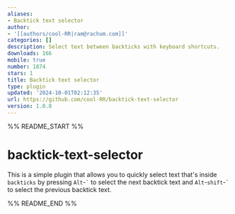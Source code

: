 ```yaml
---
aliases:
- Backtick text selector
author:
- '[[authors/cool-RR|ram@rachum.com]]'
categories: []
description: Select text between backticks with keyboard shortcuts.
downloads: 166
mobile: true
number: 1874
stars: 1
title: Backtick text selector
type: plugin
updated: '2024-10-01T02:12:35'
url: https://github.com/cool-RR/backtick-text-selector
version: 1.0.8
---
```


%% README_START %%

# backtick-text-selector

This is a simple plugin that allows you to quickly select text that's inside `backticks` by pressing `Alt`-`` ` `` to select the next backtick text and `Alt`-`shift`-`` ` `` to select the previous backtick text.


%% README_END %%